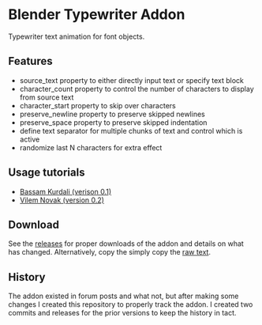# Blender Typewriter Addon

Typewriter text animation for font objects.


## Features

- source_text property to either directly input text or specify text block
- character_count property to control the number of characters to display from
  source text
- character_start property to skip over characters
- preserve_newline property to preserve skipped newlines
- preserve_space property to preserve skipped indentation
- define text separator for multiple chunks of text and control which is active
- randomize last N characters for extra effect


## Usage tutorials

- [Bassam Kurdali (verison 0.1)](https://www.youtube.com/watch?v=-z-P7cn5kZE)
- [Vilem Novak (version 0.2)](https://www.youtube.com/watch?v=L6AaKPwcZAE)


## Download

See the [releases](../../releases) for proper downloads of the addon and details
on what has changed. Alternatively, copy the simply copy the
[raw text](../../raw/master/typewriter.py).


## History

The addon existed in forum posts and what not, but after making some changes I
created this repository to properly track the addon. I created two commits and
releases for the prior versions to keep the history in tact.
